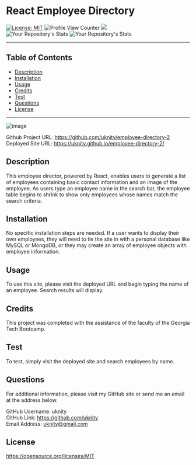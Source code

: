 # React Employee Directory
  [![License: MIT](https://img.shields.io/badge/License-MIT-yellow.svg)](https://opensource.org/licenses/MIT) 
  ![Profile View Counter](https://komarev.com/ghpvc/?username=uknity) 
  ![](https://img.shields.io/badge/GitHub-uknity-181717?style=for-the-badge&logo=github)  
  ![Your Repository's Stats](https://github-readme-stats.vercel.app/api?username=uknity&show_icons=true) 
  ![Your Repository's Stats](https://github-readme-stats.vercel.app/api/top-langs/?username=uknity&theme=blue-green)    
  
_____________________________________________________  

## Table of Contents
  - [Description](#description)
  - [Installation](#installation)
  - [Usage](#usage)
  - [Credits](#credits)
  - [Test](#test)
  - [Questions](#questions)
  - [License](#license)
______________________________________________________
![image](https://user-images.githubusercontent.com/77338531/119238653-b75b8a80-bb11-11eb-8f41-49ab099487c6.png)

Github Project URL: https://github.com/uknity/employee-directory-2  
Deployed Site URL: https://uknity.github.io/employee-directory-2/  
## Description

This employee director, powered by React, enables users to generate a list of employees containing basic contact information and an image of the employee.  As users type an employee name in the search bar, the employee table begins to shrink to show only employees whose names match the search criteria.

## Installation

No specific installation steps are needed.  If a user wants to display their own employees, they will need to tie the site in with a personal database like MySQL or MongoDB, or they may create an array of employee objects with employee information.

## Usage

To use this site, please visit the deployed URL and begin typing the name of an employee.  Search results will display.

## Credits

This project was completed with the assistance of the faculty of the Georgia Tech Bootcamp.

## Test

To test, simply visit the deployed site and search employees by name.

## Questions

For additional information, please visit my GitHub site or send me an email at the address below.  
  
GitHub Username: uknity  
GitHub Link: https://github.com/uknity  
Email Address: uknity@gmail.com  

## License

https://opensource.org/licenses/MIT